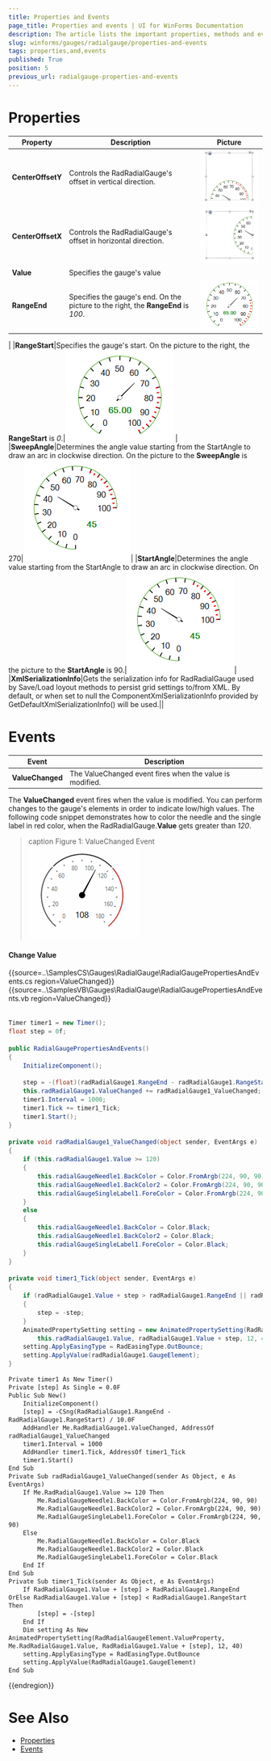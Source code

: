 ```yaml
---
title: Properties and Events
page_title: Properties and events | UI for WinForms Documentation
description: The article lists the important properties, methods and events.
slug: winforms/gauges/radialgauge/properties-and-events
tags: properties,and,events
published: True
position: 5
previous_url: radialgauge-properties-and-events
---
```


# Properties

|Property|Description|Picture|
|------|------|---|
|__CenterOffsetY__|Controls the RadRadialGauge's offset in vertical direction.|![radialgauge-properties-and-events 004](images/radialgauge-properties-and-events004.png)|
|__CenterOffsetX__|Controls the RadRadialGauge's offset in horizontal direction.|![radialgauge-properties-and-events 003](images/radialgauge-properties-and-events003.png)|
|__Value__|Specifies the gauge's value||
|__RangeEnd__|Specifies the gauge's end. On the picture to the right, the __RangeEnd__ is *100*.|![radialgauge-properties-and-events 001](images/radialgauge-properties-and-events001.png)
|
|__RangeStart__|Specifies the gauge's start. On the picture to the right, the __RangeStart__ is *0*.|![radialgauge-properties-and-events 001](images/radialgauge-properties-and-events001.png)
|
|__SweepAngle__|Determines the angle value starting from the StartAngle to draw an arc in clockwise direction. On the picture to the __SweepAngle__ is 270|![radialgauge-properties-and-events 002](images/radialgauge-properties-and-events002.png)|
|__StartAngle__|Determines the angle value starting from the StartAngle to draw an arc in clockwise direction. On the picture to the __StartAngle__ is 90.|![radialgauge-properties-and-events 002](images/radialgauge-properties-and-events002.png)|
|__XmlSerializationInfo__|Gets the serialization info for RadRadialGauge used by Save/Load loyout methods to persist grid settings to/from XML. By default, or when set to null the ComponentXmlSerializationInfo provided by GetDefaultXmlSerializationInfo() will be used.||

# Events

|Event|Description|
|------|------|
|__ValueChanged__|The ValueChanged event fires when the value is modified.|

The __ValueChanged__ event fires when the value is modified. You can perform changes to the gauge's elements in order to indicate low/high values. The following code snippet demonstrates how to color the needle and the single label in red color, when the RadRadialGauge.__Value__ gets greater than *120*.

>caption Figure 1: ValueChanged Event
![radialgauge-properties-and-events 005](images/radialgauge-properties-and-events005.gif) 

#### Change Value

{{source=..\SamplesCS\Gauges\RadialGauge\RadialGaugePropertiesAndEvents.cs region=ValueChanged}} 
{{source=..\SamplesVB\Gauges\RadialGauge\RadialGaugePropertiesAndEvents.vb region=ValueChanged}} 

````C#
        
Timer timer1 = new Timer();
float step = 0f; 
        
public RadialGaugePropertiesAndEvents()
{
    InitializeComponent();
    
    step = -(float)(radRadialGauge1.RangeEnd - radRadialGauge1.RangeStart) / 10f;
    this.radRadialGauge1.ValueChanged += radRadialGauge1_ValueChanged;
    timer1.Interval = 1000;
    timer1.Tick += timer1_Tick;
    timer1.Start();
}
        
private void radRadialGauge1_ValueChanged(object sender, EventArgs e)
{
    if (this.radRadialGauge1.Value >= 120)
    {
        this.radialGaugeNeedle1.BackColor = Color.FromArgb(224, 90, 90);
        this.radialGaugeNeedle1.BackColor2 = Color.FromArgb(224, 90, 90);
        this.radialGaugeSingleLabel1.ForeColor = Color.FromArgb(224, 90, 90);
    }
    else
    {
        this.radialGaugeNeedle1.BackColor = Color.Black;
        this.radialGaugeNeedle1.BackColor2 = Color.Black;
        this.radialGaugeSingleLabel1.ForeColor = Color.Black;
    }
}
        
private void timer1_Tick(object sender, EventArgs e)
{
    if (radRadialGauge1.Value + step > radRadialGauge1.RangeEnd || radRadialGauge1.Value + step < radRadialGauge1.RangeStart)
    {
        step = -step;
    }
    AnimatedPropertySetting setting = new AnimatedPropertySetting(RadRadialGaugeElement.ValueProperty,
        this.radRadialGauge1.Value, radRadialGauge1.Value + step, 12, 40);
    setting.ApplyEasingType = RadEasingType.OutBounce;
    setting.ApplyValue(radRadialGauge1.GaugeElement);
}

````
````VB.NET
Private timer1 As New Timer()
Private [step] As Single = 0.0F
Public Sub New()
    InitializeComponent()
    [step] = -CSng(RadRadialGauge1.RangeEnd - RadRadialGauge1.RangeStart) / 10.0F
    AddHandler Me.RadRadialGauge1.ValueChanged, AddressOf radRadialGauge1_ValueChanged
    timer1.Interval = 1000
    AddHandler timer1.Tick, AddressOf timer1_Tick
    timer1.Start()
End Sub
Private Sub radRadialGauge1_ValueChanged(sender As Object, e As EventArgs)
    If Me.RadRadialGauge1.Value >= 120 Then
        Me.RadialGaugeNeedle1.BackColor = Color.FromArgb(224, 90, 90)
        Me.RadialGaugeNeedle1.BackColor2 = Color.FromArgb(224, 90, 90)
        Me.RadialGaugeSingleLabel1.ForeColor = Color.FromArgb(224, 90, 90)
    Else
        Me.RadialGaugeNeedle1.BackColor = Color.Black
        Me.RadialGaugeNeedle1.BackColor2 = Color.Black
        Me.RadialGaugeSingleLabel1.ForeColor = Color.Black
    End If
End Sub
Private Sub timer1_Tick(sender As Object, e As EventArgs)
    If RadRadialGauge1.Value + [step] > RadRadialGauge1.RangeEnd OrElse RadRadialGauge1.Value + [step] < RadRadialGauge1.RangeStart Then
        [step] = -[step]
    End If
    Dim setting As New AnimatedPropertySetting(RadRadialGaugeElement.ValueProperty, Me.RadRadialGauge1.Value, RadRadialGauge1.Value + [step], 12, 40)
    setting.ApplyEasingType = RadEasingType.OutBounce
    setting.ApplyValue(RadRadialGauge1.GaugeElement)
End Sub

````

{{endregion}}

# See Also

* [Properties](https://docs.telerik.com/devtools/winforms/api/telerik.wincontrols.ui.gauges.radradialgauge.html#properties)
* [Events](https://docs.telerik.com/devtools/winforms/api/telerik.wincontrols.ui.gauges.radradialgauge.html#events)
